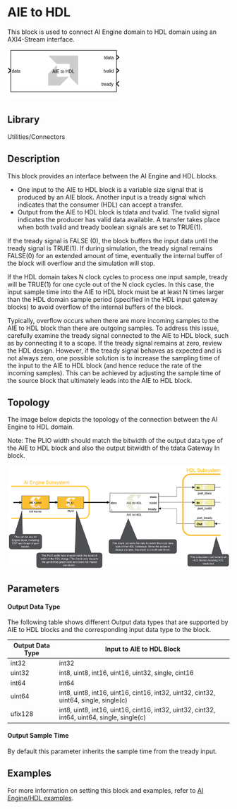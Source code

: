 # AIE to HDL

This block is used to connect AI Engine domain to HDL domain using an
AXI4-Stream interface.

  
![](./Images/block.png)  

## Library

Utilities/Connectors

## Description

This block provides an interface between the AI Engine and HDL blocks.

- One input to the AIE to HDL block is a variable size signal that is produced by an
  AIE block. Another input is a tready signal which indicates that the
  consumer (HDL) can accept a transfer.
- Output from the AIE to HDL block is tdata and tvalid. The tvalid signal indicates
  the producer has valid data available. A transfer takes place when
  both tvalid and tready boolean signals are set to TRUE(1).


<div class="noteBox">
If the tready signal is FALSE (0), the block buffers the input data
until the tready signal is TRUE(1). If during simulation, the tready
signal remains FALSE(0) for an extended amount of time, eventually the
internal buffer of the block will overflow and the simulation will stop.
</div>


If the HDL domain takes N clock cycles to process one input sample,
tready will be TRUE(1) for one cycle out of the N clock cycles. In this
case, the input sample time into the AIE to HDL block must be at least N
times larger than the HDL domain sample period (specified in the HDL
input gateway blocks) to avoid overflow of the internal buffers of the
block.

Typically, overflow occurs when there are more incoming samples to the AIE to HDL block than there are outgoing samples. To address this issue, carefully examine the tready signal connected to the AIE to HDL block, such as by connecting it to a scope. If the tready signal remains at zero, review the HDL design. However, if the tready signal behaves as expected and is not always zero, one possible solution is to increase the sampling time of the input to the AIE to HDL block (and hence reduce the rate of the incoming samples). This can be achieved by adjusting the sample time of the source block that ultimately leads into the AIE to HDL block.


## Topology

The image below depicts the topology of the connection between the AI
Engine to HDL domain.

Note: The PLIO width should match the bitwidth of the output data type
of the AIE to HDL block and also the output bitwidth of the tdata Gateway In
block.

  
![](./Images/las1646794784090.png)  

## Parameters

#### Output Data Type  
The following table shows different Output data types that are supported
by AIE to HDL blocks and the corresponding input data type to the block.

| Output Data Type | Input to AIE to HDL Block                                                                   |
|------------------|---------------------------------------------------------------------------------------------|
| int32            | int32                                                                                       |
| uint32           | int8, uint8, int16, uint16, uint32, single, cint16                                          |
| int64            | int64                                                                                       |
| uint64           | int8, uint8, int16, uint16, cint16, int32, uint32, cint32, uint64, single, single(c)        |
| ufix128          | int8, uint8, int16, uint16, cint16, int32, uint32, cint32, int64, uint64, single, single(c) |

#### Output Sample Time  
By default this parameter inherits the sample time from the tready
input.

## Examples
For more information on setting this block and examples, refer to
[AI Engine/HDL examples](https://github.com/Xilinx/Vitis_Model_Composer/tree/blob/Examples/AIENGINE_plus_PL/AIE_HDL).
